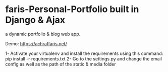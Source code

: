 # faris-Personal-Portfolio built in Django & Ajax
a dynamic portfolio &amp; blog web app.


Demo: https://achraffaris.net/


1- Activate your virtualenv and install the requirements using this command: pip install -r requirements.txt
2- Go to the settings.py and change the email config as well as the path of the static & media folder
